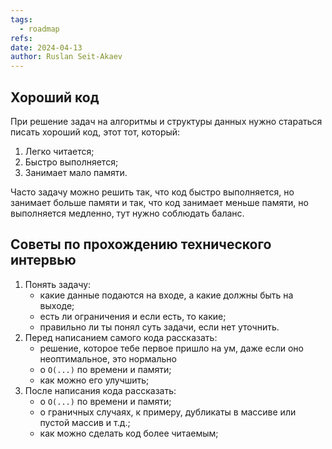 ```yaml
---
tags:
  - roadmap
refs: 
date: 2024-04-13
author: Ruslan Seit-Akaev
---
```

## Хороший код

При решение задач на алгоритмы и структуры данных нужно стараться писать хороший код, этот тот, который:
1. Легко читается;
2. Быстро выполняется;
3. Занимает мало памяти.

Часто задачу можно решить так, что код быстро выполняется, но занимает больше памяти и так, что код занимает меньше памяти, но выполняется медленно, тут нужно соблюдать баланс.

## Советы по прохождению технического интервью

1. Понять задачу:
	- какие данные подаются на входе, а какие должны быть на выходе;
	- есть ли ограничения и если есть, то какие;
	- правильно ли ты понял суть задачи, если нет уточнить.
2. Перед написанием самого кода рассказать:
	- решение, которое тебе первое пришло на ум, даже если оно неоптимальное, это нормально
	- о `O(...)` по времени и памяти;
	- как можно его улучшить;
3. После написания кода рассказать:
	- о `O(...)` по времени и памяти;
	- о граничных случаях, к примеру, дубликаты в массиве или пустой массив и т.д.;
	- как можно сделать код более читаемым;

